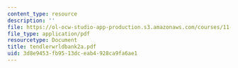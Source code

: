 ```yaml
---
content_type: resource
description: ''
file: https://ol-ocw-studio-app-production.s3.amazonaws.com/courses/11-701-introduction-to-planning-institutional-processes-in-developing-countries-fall-2003/3d8e9453fb9513dceab4928ca9fa6ae1_tendlerwrldbank2a.pdf
file_type: application/pdf
resourcetype: Document
title: tendlerwrldbank2a.pdf
uid: 3d8e9453-fb95-13dc-eab4-928ca9fa6ae1
---
```

